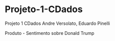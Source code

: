 # Projeto-1-CDados
Projeto 1 CDados Andre Versolato, Eduardo Pinelli


Produto - Sentimento sobre Donald Trump
